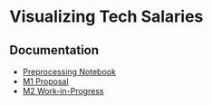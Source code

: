 # Visualizing Tech Salaries

## Documentation
- <a href="/docs/preprocessing.ipynb">Preprocessing Notebook</a>
- <a href="/docs/M1 Proposal.pdf">M1 Proposal</a>
- <a href="/docs/M2 Work-in-Progress.pdf">M2 Work-in-Progress</a>
